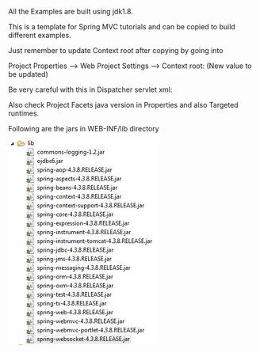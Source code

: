 All the Examples are built using jdk1.8.

This is a template for Spring MVC tutorials and can be copied to build different examples.

Just remember to update Context root after copying by going into 

Project Properties --> Web Project Settings --> Context root: (New value to be updated)


Be very careful with this in Dispatcher servlet xml:

<beans xmlns="http://www.springframework.org/schema/beans"
	xmlns:xsi="http://www.w3.org/2001/XMLSchema-instance"
	xmlns:context="http://www.springframework.org/schema/context"
	xsi:schemaLocation="http://www.springframework.org/schema/beans 
	http://www.springframework.org/schema/beans/spring-beans-3.0.xsd
	http://www.springframework.org/schema/context 
	http://www.springframework.org/schema/context/spring-context-3.0.xsd">
	
Also check Project Facets java version in Properties and also Targeted runtimes.

Following are the jars in WEB-INF/lib directory

![lib directory](lib.JPG)
